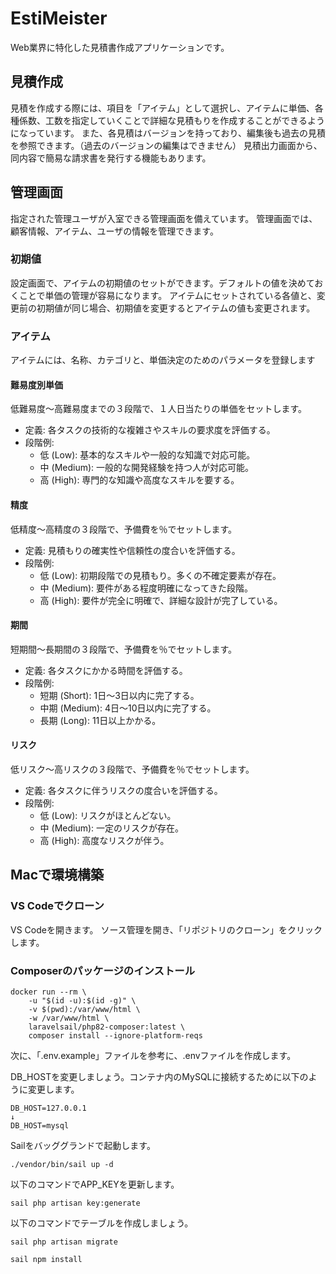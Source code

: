 # EstiMeister
Web業界に特化した見積書作成アプリケーションです。

## 見積作成
見積を作成する際には、項目を「アイテム」として選択し、アイテムに単価、各種係数、工数を指定していくことで詳細な見積もりを作成することができるようになっています。
また、各見積はバージョンを持っており、編集後も過去の見積を参照できます。（過去のバージョンの編集はできません）
見積出力画面から、同内容で簡易な請求書を発行する機能もあります。

## 管理画面
指定された管理ユーザが入室できる管理画面を備えています。
管理画面では、顧客情報、アイテム、ユーザの情報を管理できます。

### 初期値
設定画面で、アイテムの初期値のセットができます。デフォルトの値を決めておくことで単価の管理が容易になります。
アイテムにセットされている各値と、変更前の初期値が同じ場合、初期値を変更するとアイテムの値も変更されます。

### アイテム
アイテムには、名称、カテゴリと、単価決定のためのパラメータを登録します
#### 難易度別単価
低難易度～高難易度までの３段階で、１人日当たりの単価をセットします。
- 定義: 各タスクの技術的な複雑さやスキルの要求度を評価する。
- 段階例:
  - 低 (Low): 基本的なスキルや一般的な知識で対応可能。
  - 中 (Medium): 一般的な開発経験を持つ人が対応可能。
  - 高 (High): 専門的な知識や高度なスキルを要する。

#### 精度
低精度～高精度の３段階で、予備費を％でセットします。
- 定義: 見積もりの確実性や信頼性の度合いを評価する。
- 段階例:
  - 低 (Low): 初期段階での見積もり。多くの不確定要素が存在。
  - 中 (Medium): 要件がある程度明確になってきた段階。
  - 高 (High): 要件が完全に明確で、詳細な設計が完了している。

#### 期間
短期間～長期間の３段階で、予備費を％でセットします。
- 定義: 各タスクにかかる時間を評価する。
- 段階例:
  - 短期 (Short): 1日〜3日以内に完了する。
  - 中期 (Medium): 4日〜10日以内に完了する。
  - 長期 (Long): 11日以上かかる。

#### リスク
低リスク～高リスクの３段階で、予備費を％でセットします。
- 定義: 各タスクに伴うリスクの度合いを評価する。
- 段階例:
  - 低 (Low): リスクがほとんどない。
  - 中 (Medium): 一定のリスクが存在。
  - 高 (High): 高度なリスクが伴う。

## Macで環境構築
### VS Codeでクローン
VS Codeを開きます。
ソース管理を開き、「リポジトリのクローン」をクリックします。

### Composerのパッケージのインストール
```
docker run --rm \
    -u "$(id -u):$(id -g)" \
    -v $(pwd):/var/www/html \
    -w /var/www/html \
    laravelsail/php82-composer:latest \
    composer install --ignore-platform-reqs
```

次に、「.env.example」ファイルを参考に、.envファイルを作成します。

DB_HOSTを変更しましょう。コンテナ内のMySQLに接続するために以下のように変更します。
```
DB_HOST=127.0.0.1
↓
DB_HOST=mysql
```

Sailをバッググランドで起動します。
```
./vendor/bin/sail up -d
```

以下のコマンドでAPP_KEYを更新します。
```
sail php artisan key:generate
```

以下のコマンドでテーブルを作成しましょう。
```
sail php artisan migrate
```

```
sail npm install
```